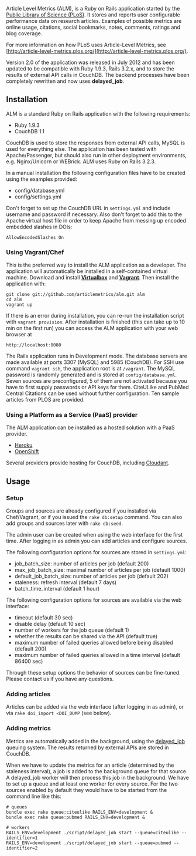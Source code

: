 Article Level Metrics (ALM), is a Ruby on Rails application started by the [Public Library of Science (PLoS)](http://www.plos.org/). It stores and reports user configurable performance data on research articles. Examples of possible metrics are online usage, citations, social bookmarks, notes, comments, ratings and blog coverage.

For more information on how PLoS uses Article-Level Metrics, see [http://article-level-metrics.plos.org/](http://article-level-metrics.plos.org/).

Version 2.0 of the application was released in July 2012 and has been updated to be compatible with Ruby 1.9.3, Rails 3.2.x, and to store the results of external API calls in CouchDB. The backend processes have been completely rewritten and now uses **delayed_job**.

## Installation

ALM is a standard Ruby on Rails application with the following requirements:

* Ruby 1.9.3
* CouchDB 1.1

CouchDB is used to store the responses from external API calls, MySQL is used for everything else. The application has been tested with Apache/Passenger, but should also run in other deployment environments, e.g. Nginx/Unicorn or WEBrick. ALM uses Ruby on Rails 3.2.3.

In a manual installation the following configuration files have to be created using the examples provided:

* config/database.yml
* config/settings.yml

Don't forget to set up the CouchDB URL in `settings.yml` and include username and password if necessary. Also don't forget to add this to the Apache virtual host file in order to keep Apache from messing up encoded embedded slashes in DOIs:

    AllowEncodedSlashes On

### Using Vagrant/Chef
This is the preferred way to install the ALM application as a developer. The application will automatically be installed in a self-contained virtual machine. Download and install [**Virtualbox**][virtualbox] and [**Vagrant**][vagrant]. Then install the application with:
    
    git clone git://github.com/articlemetrics/alm.git alm
    cd alm
    vagrant up
      
[virtualbox]: https://www.virtualbox.org/wiki/Downloads
[vagrant]: http://downloads.vagrantup.com/

If there is an error during installation, you can re-run the installation script with `vagrant provision`. After installation is finished (this can take up to 10 min on the first run) you can access the ALM application with your web browser at

    http://localhost:8080
	
The Rails application runs in Development mode. The database servers are made available at ports 3307 (MySQL) and 5985 (CouchDB). For SSH use command `vagrant ssh`, the application root is at `/vagrant`. The MySQL password is randomly generated and is stored at `config/database.yml`. Seven sources are preconfigured, 5 of them are not activated because you have to first supply passwords or API keys for them. CiteULike and PubMed Central Citations can be used without further configuration. Ten sample articles from PLOS are provided.

### Using a Platform as a Service (PaaS) provider
The ALM application can be installed as a hosted solution with a PaaS provider. 

* [Heroku](http://www.heroku.com)
* [OpenShift](https://openshift.redhat.com/app/)

Several providers provide hosting for CouchDB, including [Cloudant](https://cloudant.com).

## Usage

### Setup

Groups and sources are already configured if you installed via Chef/Vagrant, or if you issued the `rake db:setup` command. You can also add groups and sources later with `rake db:seed`. 

The admin user can be created when using the web interface for the first time. After logging in as admin you can add articles and configure sources.

The following configuration options for sources are stored in `settings.yml`:

* job_batch_size: number of articles per job (default 200)
* max_job_batch_size: maximal number of articles per job (default 1000)
* default_job_batch_size: number of articles per job (default 202)
* staleness: refresh interval (default 7 days)
* batch_time_interval (default 1 hour) 

The following configuration options for sources are available via the web interface:

* timeout (default 30 sec)
* disable delay (default 10 sec)
* number of workers for the job queue (default 1)
* whether the results can be shared via the API (default true)
* maximum number of failed queries allowed before being disabled (default 200)
* maximum number of failed queries allowed in a time interval (default 86400 sec)

Through these setup options the behavior of sources can be fine-tuned. Please contact us if you have any questions.

### Adding articles

Articles can be added via the web interface (after logging in as admin), or via `rake doi_import <DOI_DUMP` (see below).

### Adding metrics

Metrics are automatically added in the background, using the [delayed_job](https://github.com/collectiveidea/delayed_job) queuing system. The results returned by external APIs are stored in CouchDB.

When we have to update the metrics for an article (determined by the staleness interval), a job is added to the background queue for that source. A delayed_job worker will then process this job in the background. We have to set up a queue and at least one worker for every source. For the two sources enabled by default they would have to be started from the command line like this:
    
    # queues
    bundle exec rake queue:citeulike RAILS_ENV=development &
    bundle exec rake queue:pubmed RAILS_ENV=development &
    
    # workers
    RAILS_ENV=development ./script/delayed_job start --queue=citeulike --identifier=1
    RAILS_ENV=development ./script/delayed_job start --queue=pubmed --identifier=2